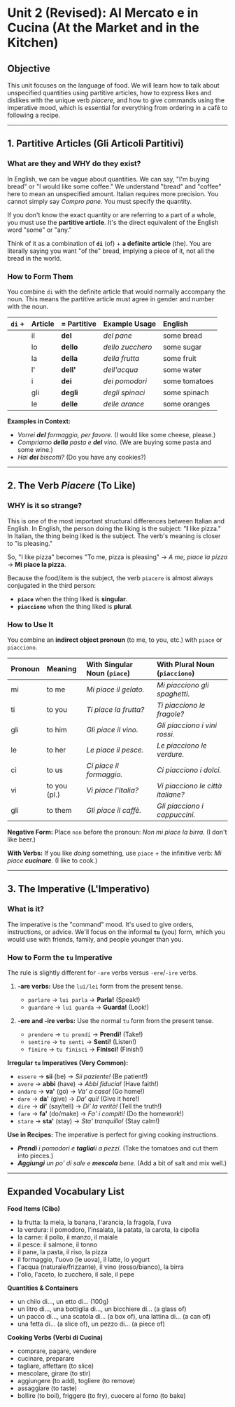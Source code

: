 # Unit 2 (Revised): Al Mercato e in Cucina (At the Market and in the Kitchen)

## Objective

This unit focuses on the language of food. We will learn how to talk about unspecified quantities using partitive articles, how to express likes and dislikes with the unique verb *piacere*, and how to give commands using the imperative mood, which is essential for everything from ordering in a café to following a recipe.

---

## 1. Partitive Articles (Gli Articoli Partitivi)

### What are they and WHY do they exist?

In English, we can be vague about quantities. We can say, "I'm buying bread" or "I would like some coffee." We understand "bread" and "coffee" here to mean an unspecified amount. Italian requires more precision. You cannot simply say *Compro pane*. You must specify the quantity.

If you don't know the exact quantity or are referring to a part of a whole, you must use the **partitive article**. It's the direct equivalent of the English word "some" or "any."

Think of it as a combination of **`di`** (of) + **a definite article** (the). You are literally saying you want "of the" bread, implying a piece of it, not all the bread in the world.

### How to Form Them

You combine `di` with the definite article that would normally accompany the noun. This means the partitive article must agree in gender and number with the noun.

| `di` + | Article | = Partitive | Example Usage      | English    |
| :--- | :------ | :---------- | :----------------- | :--------- |
|      | il      | **del**     | *del pane*         | some bread |
|      | lo      | **dello**   | *dello zucchero*   | some sugar |
|      | la      | **della**   | *della frutta*     | some fruit |
|      | l'      | **dell'**   | *dell'acqua*       | some water |
|      | i       | **dei**     | *dei pomodori*     | some tomatoes |
|      | gli     | **degli**   | *degli spinaci*    | some spinach |
|      | le      | **delle**   | *delle arance*     | some oranges |

**Examples in Context:**

*   *Vorrei **del** formaggio, per favore.* (I would like some cheese, please.)
*   *Compriamo **della** pasta e **del** vino.* (We are buying some pasta and some wine.)
*   *Hai **dei** biscotti?* (Do you have any cookies?)

---

## 2. The Verb *Piacere* (To Like)

### WHY is it so strange?

This is one of the most important structural differences between Italian and English. In English, the person doing the liking is the subject: "**I** like pizza." In Italian, the thing being liked is the subject. The verb's meaning is closer to "is pleasing."

So, "I like pizza" becomes "To me, pizza is pleasing" -> *A me, piace la pizza* -> **Mi piace la pizza**.

Because the food/item is the subject, the verb `piacere` is almost always conjugated in the third person:

*   **`piace`** when the thing liked is **singular**.
*   **`piacciono`** when the thing liked is **plural**.

### How to Use It

You combine an **indirect object pronoun** (to me, to you, etc.) with `piace` or `piacciono`.

| Pronoun | Meaning      | With Singular Noun (`piace`) | With Plural Noun (`piacciono`) |
| :------ | :----------- | :--------------------------- | :----------------------------- |
| mi      | to me        | *Mi piace il gelato.*        | *Mi piacciono gli spaghetti.*  |
| ti      | to you       | *Ti piace la frutta?*        | *Ti piacciono le fragole?*     |
| gli     | to him       | *Gli piace il vino.*         | *Gli piacciono i vini rossi.*  |
| le      | to her       | *Le piace il pesce.*         | *Le piacciono le verdure.*     |
| ci      | to us        | *Ci piace il formaggio.*     | *Ci piacciono i dolci.*        |
| vi      | to you (pl.) | *Vi piace l'Italia?*         | *Vi piacciono le città italiane?* |
| gli     | to them      | *Gli piace il caffè.*        | *Gli piacciono i cappuccini.*  |

**Negative Form:** Place `non` before the pronoun: *Non mi piace la birra.* (I don't like beer.)

**With Verbs:** If you like *doing* something, use `piace` + the infinitive verb: *Mi piace **cucinare**.* (I like to cook.)

---

## 3. The Imperative (L'Imperativo)

### What is it?

The imperative is the "command" mood. It's used to give orders, instructions, or advice. We'll focus on the informal **`tu`** (you) form, which you would use with friends, family, and people younger than you.

### How to Form the `tu` Imperative

The rule is slightly different for `-are` verbs versus `-ere`/`-ire` verbs.

1.  **-are verbs:** Use the `lui/lei` form from the present tense.
    *   `parlare` -> `lui parla` -> **Parla!** (Speak!)
    *   `guardare` -> `lui guarda` -> **Guarda!** (Look!)

2.  **-ere and -ire verbs:** Use the normal `tu` form from the present tense.
    *   `prendere` -> `tu prendi` -> **Prendi!** (Take!)
    *   `sentire` -> `tu senti` -> **Senti!** (Listen!)
    *   `finire` -> `tu finisci` -> **Finisci!** (Finish!)

**Irregular `tu` Imperatives (Very Common):**

*   `essere` -> **sii** (be) -> *Sii paziente!* (Be patient!)
*   `avere` -> **abbi** (have) -> *Abbi fiducia!* (Have faith!)
*   `andare` -> **va'** (go) -> *Va' a casa!* (Go home!)
*   `dare` -> **da'** (give) -> *Da' qui!* (Give it here!)
*   `dire` -> **di'** (say/tell) -> *Di' la verità!* (Tell the truth!)
*   `fare` -> **fa'** (do/make) -> *Fa' i compiti!* (Do the homework!)
*   `stare` -> **sta'** (stay) -> *Sta' tranquillo!* (Stay calm!)

**Use in Recipes:** The imperative is perfect for giving cooking instructions.
*   ***Prendi** i pomodori e **taglia**li a pezzi.* (Take the tomatoes and cut them into pieces.)
*   ***Aggiungi** un po' di sale e **mescola** bene.* (Add a bit of salt and mix well.)

---

## Expanded Vocabulary List

**Food Items (Cibo)**
*   la frutta: la mela, la banana, l'arancia, la fragola, l'uva
*   la verdura: il pomodoro, l'insalata, la patata, la carota, la cipolla
*   la carne: il pollo, il manzo, il maiale
*   il pesce: il salmone, il tonno
*   il pane, la pasta, il riso, la pizza
*   il formaggio, l'uovo (le uova), il latte, lo yogurt
*   l'acqua (naturale/frizzante), il vino (rosso/bianco), la birra
*   l'olio, l'aceto, lo zucchero, il sale, il pepe

**Quantities & Containers**
*   un chilo di..., un etto di... (100g)
*   un litro di..., una bottiglia di..., un bicchiere di... (a glass of)
*   un pacco di..., una scatola di... (a box of), una lattina di... (a can of)
*   una fetta di... (a slice of), un pezzo di... (a piece of)

**Cooking Verbs (Verbi di Cucina)**
*   comprare, pagare, vendere
*   cucinare, preparare
*   tagliare, affettare (to slice)
*   mescolare, girare (to stir)
*   aggiungere (to add), togliere (to remove)
*   assaggiare (to taste)
*   bollire (to boil), friggere (to fry), cuocere al forno (to bake)